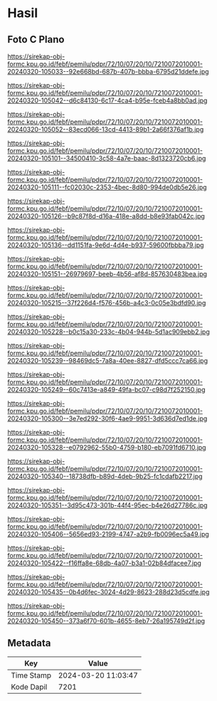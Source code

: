 # Hasil

## Foto C Plano

https://sirekap-obj-formc.kpu.go.id/febf/pemilu/pdpr/72/10/07/20/10/7210072010001-20240320-105033--92e668bd-687b-407b-bbba-6795d21ddefe.jpg

https://sirekap-obj-formc.kpu.go.id/febf/pemilu/pdpr/72/10/07/20/10/7210072010001-20240320-105042--d6c84130-6c17-4ca4-b95e-fceb4a8bb0ad.jpg

https://sirekap-obj-formc.kpu.go.id/febf/pemilu/pdpr/72/10/07/20/10/7210072010001-20240320-105052--83ecd066-13cd-4413-89b1-2a66f376af1b.jpg

https://sirekap-obj-formc.kpu.go.id/febf/pemilu/pdpr/72/10/07/20/10/7210072010001-20240320-105101--34500410-3c58-4a7e-baac-8d1323720cb6.jpg

https://sirekap-obj-formc.kpu.go.id/febf/pemilu/pdpr/72/10/07/20/10/7210072010001-20240320-105111--fc02030c-2353-4bec-8d80-994de0db5e26.jpg

https://sirekap-obj-formc.kpu.go.id/febf/pemilu/pdpr/72/10/07/20/10/7210072010001-20240320-105126--b9c87f8d-d16a-418e-a8dd-b8e93fab042c.jpg

https://sirekap-obj-formc.kpu.go.id/febf/pemilu/pdpr/72/10/07/20/10/7210072010001-20240320-105136--dd1151fa-9e6d-4d4e-b937-59600fbbba79.jpg

https://sirekap-obj-formc.kpu.go.id/febf/pemilu/pdpr/72/10/07/20/10/7210072010001-20240320-105151--26979697-beeb-4b56-af8d-857630483bea.jpg

https://sirekap-obj-formc.kpu.go.id/febf/pemilu/pdpr/72/10/07/20/10/7210072010001-20240320-105215--37f226d4-f576-456b-a4c3-0c05e3bdfd90.jpg

https://sirekap-obj-formc.kpu.go.id/febf/pemilu/pdpr/72/10/07/20/10/7210072010001-20240320-105228--b0c15a30-233c-4b04-944b-5d1ac909ebb2.jpg

https://sirekap-obj-formc.kpu.go.id/febf/pemilu/pdpr/72/10/07/20/10/7210072010001-20240320-105239--98469dc5-7a8a-40ee-8827-dfd5ccc7ca66.jpg

https://sirekap-obj-formc.kpu.go.id/febf/pemilu/pdpr/72/10/07/20/10/7210072010001-20240320-105249--60c7413e-a849-49fa-bc07-c98d7f252150.jpg

https://sirekap-obj-formc.kpu.go.id/febf/pemilu/pdpr/72/10/07/20/10/7210072010001-20240320-105300--3e7ed292-30f6-4ae9-9951-3d636d7ed1de.jpg

https://sirekap-obj-formc.kpu.go.id/febf/pemilu/pdpr/72/10/07/20/10/7210072010001-20240320-105328--e0792962-55b0-4759-b180-eb7091fd6710.jpg

https://sirekap-obj-formc.kpu.go.id/febf/pemilu/pdpr/72/10/07/20/10/7210072010001-20240320-105340--18738dfb-b89d-4deb-9b25-fc1cdafb2217.jpg

https://sirekap-obj-formc.kpu.go.id/febf/pemilu/pdpr/72/10/07/20/10/7210072010001-20240320-105351--3d95c473-301b-44f4-95ec-b4e26d27786c.jpg

https://sirekap-obj-formc.kpu.go.id/febf/pemilu/pdpr/72/10/07/20/10/7210072010001-20240320-105406--5656ed93-2199-4747-a2b9-fb0096ec5a49.jpg

https://sirekap-obj-formc.kpu.go.id/febf/pemilu/pdpr/72/10/07/20/10/7210072010001-20240320-105422--f16ffa8e-68db-4a07-b3a1-02b84dfacee7.jpg

https://sirekap-obj-formc.kpu.go.id/febf/pemilu/pdpr/72/10/07/20/10/7210072010001-20240320-105435--0b4d6fec-3024-4d29-8623-288d23d5cdfe.jpg

https://sirekap-obj-formc.kpu.go.id/febf/pemilu/pdpr/72/10/07/20/10/7210072010001-20240320-105450--373a6f70-601b-4655-8eb7-26a195749d2f.jpg


## Metadata

| Key        | Value               |
| ---------- | ------------------- |
| Time Stamp | 2024-03-20 11:03:47 |
| Kode Dapil | 7201                |



